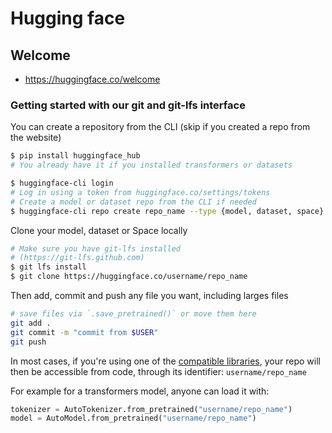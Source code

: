 # Hugging face

## Welcome

- https://huggingface.co/welcome

### Getting started with our git and git-lfs interface

You can create a repository from the CLI (skip if you created a repo from the website)

```bash
$ pip install huggingface_hub
# You already have it if you installed transformers or datasets

$ huggingface-cli login
# Log in using a token from huggingface.co/settings/tokens
# Create a model or dataset repo from the CLI if needed
$ huggingface-cli repo create repo_name --type {model, dataset, space}
```

Clone your model, dataset or Space locally

```bash
# Make sure you have git-lfs installed
# (https://git-lfs.github.com)
$ git lfs install
$ git clone https://huggingface.co/username/repo_name
```

Then add, commit and push any file you want, including larges files

```bash
# save files via `.save_pretrained()` or move them here
git add .
git commit -m "commit from $USER"
git push
```

In most cases, if you're using one of the [compatible libraries](https://huggingface.co/docs/hub/models-libraries), your repo will then be accessible from code, through its identifier: `username/repo_name`

For example for a transformers model, anyone can load it with:

```python
tokenizer = AutoTokenizer.from_pretrained("username/repo_name")
model = AutoModel.from_pretrained("username/repo_name")
```

